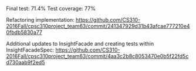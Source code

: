 Final test: 71.4%
Test coverage: 77%

Refactoring implementation: 
https://github.com/CS310-2016Fall/cpsc310project_team63/commit/241347929d31b43afcae777210e40fbdb5830a77

Additional updates to InsightFacade and creating tests within InsightFacadeSpec:
https://github.com/CS310-2016Fall/cpsc310project_team63/commit/4aa3c2b8c8053470e0b5f22fd5cd730aab9f2ed5